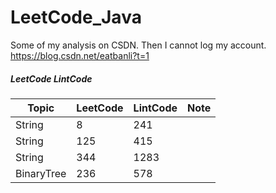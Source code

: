 # LeetCode_Java

Some of my analysis on CSDN. Then I cannot log my account.
https://blog.csdn.net/eatbanli?t=1

##### LeetCode  LintCode
| Topic | LeetCode | LintCode| Note |
|------|--------|----------|-------------|
| String | 8 | 241 | |
| String | 125 | 415 |  |
| String | 344 | 1283 |  |
| BinaryTree | 236 | 578 |  |


